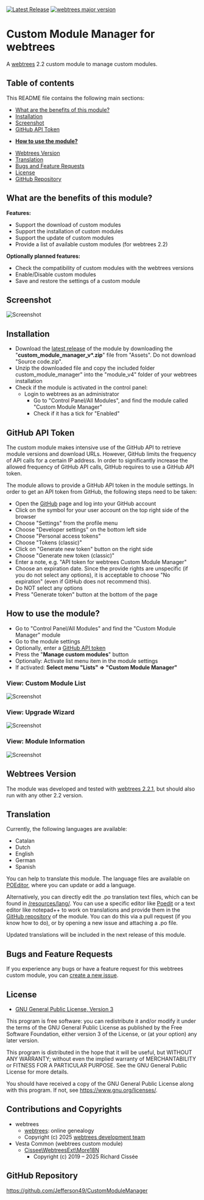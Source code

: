 [![Latest Release](https://img.shields.io/github/v/release/Jefferson49/CustomModuleManager?display_name=tag)](https://github.com/Jefferson49/CustomModuleManager/releases/latest)
[![webtrees major version](https://img.shields.io/badge/webtrees-v2.2.x-green)](https://webtrees.net/download)

# Custom Module Manager for webtrees
A [webtrees](https://webtrees.net) 2.2 custom module to manage custom modules.

##  Table of contents
This README file contains the following main sections:
+   [What are the benefits of this module?](#what-are-the-benefits-of-this-module)
+   [Installation](#installation)
+   [Screenshot](#screenshot)
+   [GitHub API Token](#github-api-token)
*   [**How to use the module?**](#how-to-use-the-module)
+   [Webtrees Version](#webtrees-version)
+   [Translation](#translation)
+   [Bugs and Feature Requests](#bugs-and-feature-requests)
+   [License](#license)
+   [GitHub Repository](#github-repository)

## What are the benefits of this module?
**Features:**
+ Support the download of custom modules
+ Support the installation of custom modules
+ Support the update of custom modules
+ Provide a list of available custom modules (for webtrees 2.2)

**Optionally planned features:**
+ Check the compatibility of custom modules with the webtrees versions
+ Enable/Disable custom modules
+ Save and restore the settings of a custom module

##  Screenshot
![Screenshot](resources/img/screenshot.jpg)

## Installation
+ Download the [latest release](https://github.com/Jefferson49/CustomModuleManager/releases/latest) of the module by downloading the "**custom_module_manager_v\*.zip**" file from "Assets". Do not download "Source code.zip".
+ Unzip the downloaded file and copy the included folder custom_module_manager" into the "module_v4" folder of your webtrees installation
+ Check if the module is activated in the control panel:
  + Login to webtrees as an administrator
	+ Go to "Control Panel/All Modules", and find the module called "Custom Module Manager"
	+ Check if it has a tick for "Enabled"

## GitHub API Token

The custom module makes intensive use of the GitHub API to retrieve module versions and download URLs. However, GitHub limits the frequency of API calls for a certain IP address. In order to significantly increase the allowed frequency of GitHub API calls, GitHub requires to use a GitHub API token.

The module allows to provide a GitHub API token in the module settings. In order to get an API token from GitHub, the following steps need to be taken:

+ Open the [GitHub](https://github.com/) page and log into your GitHub account
+ Click on the symbol for your user account on the top right side of the browser
+ Choose "Settings" from the profile menu
+ Choose "Developer settings" on the bottom left side
+ Choose "Personal access tokens"
+ Choose "Tokens (classic)"
+ Click on "Generate new token" button on the right side
+ Choose "Generate new token (classic)"
+ Enter a note, e.g. "API token for webtrees Custom Module Manager"
+ Choose an expiration date. Since the provide rights are unspecific (if you do not select any options), it is acceptable to choose "No expiration" (even if GitHub does not recommend this).
+ Do NOT select any options
+ Press "Generate token" button at the bottom of the page

## How to use the module?

+ Go to "Control Panel/All Modules" and find the "Custom Module Manager" module
+ Go to the module settings
+ Optionally, enter a [GitHub API token](#github-api-token)
+ Press the "**Manage custom modules**" button
+ Optionally: Activate list menu item in the module settings
+ If activated: **Select menu "Lists" => "Custom Module Manager"**

### View: Custom Module List
![Screenshot](resources/img/screenshot.jpg)

### View: Upgrade Wizard
![Screenshot](resources/img/upgrade_wizard.jpg)

### View: Module Information
![Screenshot](resources/img/module_information.jpg)

## Webtrees Version
The module was developed and tested with [webtrees 2.2.1](https://webtrees.net/download), but should also run with any other 2.2 version.

## Translation
Currently, the following languages are available:
+ Catalan
+ Dutch
+ English
+ German
+ Spanish

You can help to translate this module. The language files are available on [POEditor](https://poeditor.com/projects/view?id=795232), where you can update or add a language.

Alternatively, you can directly edit the .po translation text files, which can be found in [/resources/lang/](resources/lang). You can use a specific editor like [Poedit](https://poedit.net/) or a text editor like notepad++ to work on translations and provide them in the [GitHub repository](https://github.com/Jefferson49/CustomModuleManager) of the module. You can do this via a pull request (if you know how to do), or by opening a new issue and attaching a .po file. 

Updated translations will be included in the next release of this module.

## Bugs and Feature Requests
If you experience any bugs or have a feature request for this webtrees custom module, you can [create a new issue](https://github.com/Jefferson49/CustomModuleManager/issues).

## License
+ [GNU General Public License, Version 3](LICENSE.md)

This program is free software: you can redistribute it and/or modify it under the terms of the GNU General Public License as published by the Free Software Foundation, either version 3 of the License, or (at your option) any later version.

This program is distributed in the hope that it will be useful, but WITHOUT ANY WARRANTY; without even the implied warranty of MERCHANTABILITY or FITNESS FOR A PARTICULAR PURPOSE. See the GNU General Public License for more details.

You should have received a copy of the GNU General Public License along with this program. If not, see https://www.gnu.org/licenses/.

## Contributions and Copyrights
+ webtrees
    + [webtrees](https://webtrees.net): online genealogy
    + Copyright (c) 2025 [webtrees development team](http://webtrees.net)
+ Vesta Common (webtrees custom module)
    + [Cissee\WebtreesExt\More18N](https://github.com/vesta-webtrees-2-custom-modules/vesta_common/blob/master/patchedWebtrees/MoreI18N.php)
        + Copyright (c) 2019 – 2025 Richard Cissée

## GitHub Repository
https://github.com/Jefferson49/CustomModuleManager